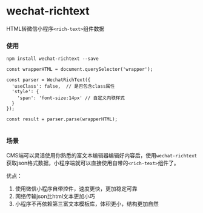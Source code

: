 # wechat-richtext

HTML转微信小程序`<rich-text>`组件数据

### 使用

```
npm install wechat-richtext --save
```

```
const wrapperHTML = document.querySelector('wrapper');

const parser = WechatRichText({
  'useClass': false,  // 是否包含class属性
  'style': {
    'span': 'font-size:14px' // 自定义内联样式
  }
});

const result = parser.parse(wrapperHTML);
 
```

### 场景

CMS端可以灵活使用你熟悉的富文本编辑器编辑好内容后，使用`wechat-richtext`获取json格式数据，小程序端就可以直接使用自带的`<rich-text>`组件了。

优点：

1. 使用微信小程序自带控件，速度更快，更加稳定可靠
2. 网络传输json比html文本更加小巧
3. 小程序不再依赖第三富文本模板库，体积更小，结构更加自然
